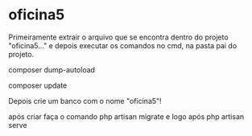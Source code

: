 # oficina5
<p>Primeiramente extrair o arquivo que se encontra dentro do projeto "oficina5..." e depois executar os comandos no cmd, na pasta pai do projeto.</p>
<p>composer dump-autoload</p>
<p>composer update</p>

<p>Depois crie um banco com o nome "oficina5"!</p>

<p>após criar faça o comando php artisan migrate e logo após php artisan serve</p>

